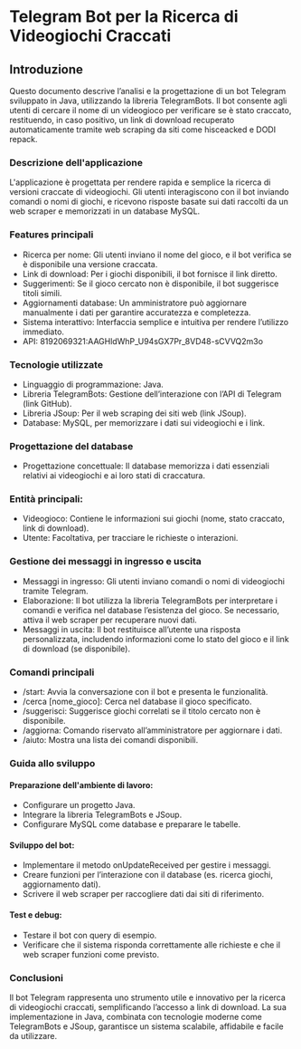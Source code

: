 # Telegram Bot per la Ricerca di Videogiochi Craccati

## Introduzione
Questo documento descrive l’analisi e la progettazione di un bot Telegram sviluppato in Java, utilizzando la libreria TelegramBots. Il bot consente agli utenti di cercare il nome di un videogioco per verificare se è stato craccato, restituendo, in caso positivo, un link di download recuperato automaticamente tramite web scraping da siti come hisceacked e DODI repack.

### Descrizione dell'applicazione
L'applicazione è progettata per rendere rapida e semplice la ricerca di versioni craccate di videogiochi. Gli utenti interagiscono con il bot inviando comandi o nomi di giochi, e ricevono risposte basate sui dati raccolti da un web scraper e memorizzati in un database MySQL.

### Features principali
- Ricerca per nome: Gli utenti inviano il nome del gioco, e il bot verifica se è disponibile una versione craccata.
- Link di download: Per i giochi disponibili, il bot fornisce il link diretto.
- Suggerimenti: Se il gioco cercato non è disponibile, il bot suggerisce titoli simili.
- Aggiornamenti database: Un amministratore può aggiornare manualmente i dati per garantire accuratezza e completezza.
- Sistema interattivo: Interfaccia semplice e intuitiva per rendere l’utilizzo immediato.
- API: 8192069321:AAGHldWhP_U94sGX7Pr_8VD48-sCVVQ2m3o

### Tecnologie utilizzate
- Linguaggio di programmazione: Java.
- Libreria TelegramBots: Gestione dell’interazione con l’API di Telegram (link GitHub).
- Libreria JSoup: Per il web scraping dei siti web (link JSoup).
- Database: MySQL, per memorizzare i dati sui videogiochi e i link.

### Progettazione del database
- Progettazione concettuale: Il database memorizza i dati essenziali relativi ai videogiochi e ai loro stati di craccatura.

### Entità principali:
- Videogioco: Contiene le informazioni sui giochi (nome, stato craccato, link di download).
- Utente: Facoltativa, per tracciare le richieste o interazioni.


### Gestione dei messaggi in ingresso e uscita
- Messaggi in ingresso: Gli utenti inviano comandi o nomi di videogiochi tramite Telegram.
- Elaborazione: Il bot utilizza la libreria TelegramBots per interpretare i comandi e verifica nel database l’esistenza del gioco. Se necessario, attiva il web scraper per recuperare nuovi dati.
- Messaggi in uscita: Il bot restituisce all’utente una risposta personalizzata, includendo informazioni come lo stato del gioco e il link di download (se disponibile).

### Comandi principali
- /start: Avvia la conversazione con il bot e presenta le funzionalità.
- /cerca [nome_gioco]: Cerca nel database il gioco specificato.
- /suggerisci: Suggerisce giochi correlati se il titolo cercato non è disponibile.
- /aggiorna: Comando riservato all’amministratore per aggiornare i dati.
- /aiuto: Mostra una lista dei comandi disponibili.

### Guida allo sviluppo
#### Preparazione dell'ambiente di lavoro:
- Configurare un progetto Java.
- Integrare la libreria TelegramBots e JSoup.
- Configurare MySQL come database e preparare le tabelle.
#### Sviluppo del bot:
- Implementare il metodo onUpdateReceived per gestire i messaggi.
- Creare funzioni per l’interazione con il database (es. ricerca giochi, aggiornamento dati).
- Scrivere il web scraper per raccogliere dati dai siti di riferimento.
#### Test e debug:
- Testare il bot con query di esempio.
- Verificare che il sistema risponda correttamente alle richieste e che il web scraper funzioni come previsto.

### Conclusioni
Il bot Telegram rappresenta uno strumento utile e innovativo per la ricerca di videogiochi craccati, semplificando l’accesso a link di download. La sua implementazione in Java, combinata con tecnologie moderne come TelegramBots e JSoup, garantisce un sistema scalabile, affidabile e facile da utilizzare.


